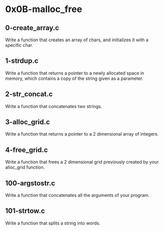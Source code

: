 # 0x0B-malloc_free #

## 0-create_array.c ##

Write a function that creates an array of chars, and initializes it with a specific char.

## 1-strdup.c ##

Write a function that returns a pointer to a newly allocated space in memory, which contains a copy of the string given as a parameter.

## 2-str_concat.c ##

Write a function that concatenates two strings.

## 3-alloc_grid.c ##

Write a function that returns a pointer to a 2 dimensional array of integers.

## 4-free_grid.c ##

Write a function that frees a 2 dimensional grid previously created by your alloc_grid function.

## 100-argstostr.c ##

Write a function that concatenates all the arguments of your program.

## 101-strtow.c ##

Write a function that splits a string into words.

